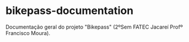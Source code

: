# bikepass-documentation
Documentação geral do projeto "Bikepass" (2ºSem FATEC Jacareí Profº Francisco Moura).
